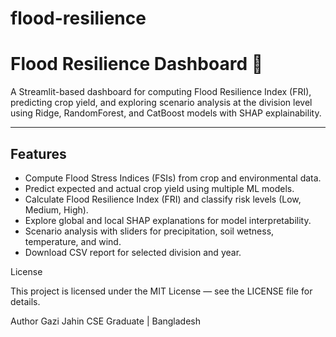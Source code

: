 # flood-resilience
# Flood Resilience Dashboard 🌾

A Streamlit-based dashboard for computing Flood Resilience Index (FRI), predicting crop yield, and exploring scenario analysis at the division level using Ridge, RandomForest, and CatBoost models with SHAP explainability.

---

## Features

- Compute Flood Stress Indices (FSIs) from crop and environmental data.
- Predict expected and actual crop yield using multiple ML models.
- Calculate Flood Resilience Index (FRI) and classify risk levels (Low, Medium, High).
- Explore global and local SHAP explanations for model interpretability.
- Scenario analysis with sliders for precipitation, soil wetness, temperature, and wind.
- Download CSV report for selected division and year.

License

This project is licensed under the MIT License — see the LICENSE file for details.

Author
Gazi Jahin
CSE Graduate | Bangladesh
